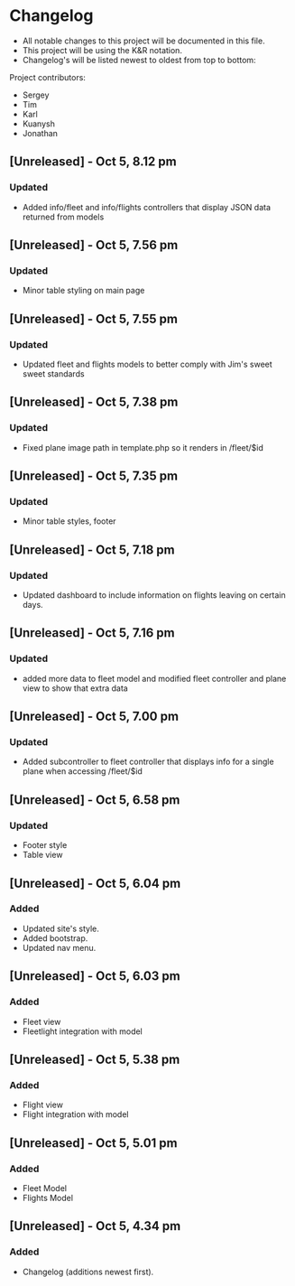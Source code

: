 # Changelog
- All notable changes to this project will be documented in this file.
- This project will be using the K&R notation.
- Changelog's will be listed newest to oldest from top to bottom:

Project contributors:
- Sergey
- Tim
- Karl
- Kuanysh
- Jonathan

## [Unreleased] - Oct 5, 8.12 pm
### Updated
- Added info/fleet and info/flights controllers that display JSON data returned from models

## [Unreleased] - Oct 5, 7.56 pm
### Updated
- Minor table styling on main page

## [Unreleased] - Oct 5, 7.55 pm
### Updated
- Updated fleet and flights models to better comply with Jim's sweet sweet standards

## [Unreleased] - Oct 5, 7.38 pm
### Updated
- Fixed plane image path in template.php so it renders in /fleet/$id

## [Unreleased] - Oct 5, 7.35 pm
### Updated
- Minor table styles, footer

## [Unreleased] - Oct 5, 7.18 pm
### Updated
- Updated dashboard to include information on flights leaving on certain days.

## [Unreleased] - Oct 5, 7.16 pm
### Updated
- added more data to fleet model and modified fleet controller and plane view to show that extra data

## [Unreleased] - Oct 5, 7.00 pm
### Updated
- Added subcontroller to fleet controller that displays info for a single plane when accessing /fleet/$id

## [Unreleased] - Oct 5, 6.58 pm
### Updated
- Footer style
- Table view

## [Unreleased] - Oct 5, 6.04 pm
### Added
- Updated site's style.
- Added bootstrap.
- Updated nav menu.

## [Unreleased] - Oct 5, 6.03 pm
### Added
- Fleet view
- Fleetlight integration with model

## [Unreleased] - Oct 5, 5.38 pm
### Added
- Flight view
- Flight integration with model

## [Unreleased] - Oct 5, 5.01 pm
### Added
- Fleet Model
- Flights Model

## [Unreleased] - Oct 5, 4.34 pm
### Added
- Changelog (additions newest first).
